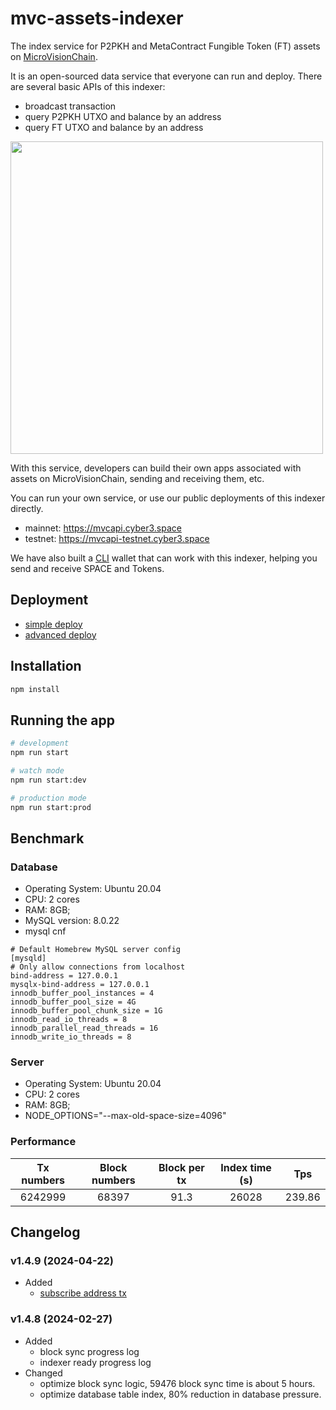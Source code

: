 # mvc-assets-indexer

The index service for P2PKH and MetaContract Fungible Token (FT) assets on [MicroVisionChain](https://www.microvisionchain.com/).

It is an open-sourced data service that everyone can run and deploy. There are several basic APIs of this indexer:

- broadcast transaction
- query P2PKH UTXO and balance by an address
- query FT UTXO and balance by an address

<img src="https://github.com/mvc-labs/mvc-assets-indexer/assets/126772024/b455cab4-8a86-4c09-a633-13b7518774b7" width="500">

With this service, developers can build their own apps associated with assets on MicroVisionChain, sending and receiving them, etc.

You can run your own service, or use our public deployments of this indexer directly.

- mainnet: https://mvcapi.cyber3.space
- testnet: https://mvcapi-testnet.cyber3.space

We have also built a [CLI](https://github.com/mvc-labs/mvc-cli) wallet that can work with this indexer, helping you send and receive SPACE and Tokens.

## Deployment

- [simple deploy](./docs/deploy-simple.md)
- [advanced deploy](./docs/deploy-advanced.md)

## Installation

```bash
npm install
```

## Running the app

```bash
# development
npm run start

# watch mode
npm run start:dev

# production mode
npm run start:prod
```

## Benchmark

### Database

- Operating System: Ubuntu 20.04
- CPU: 2 cores
- RAM: 8GB;
- MySQL version: 8.0.22
- mysql cnf

```
# Default Homebrew MySQL server config
[mysqld]
# Only allow connections from localhost
bind-address = 127.0.0.1
mysqlx-bind-address = 127.0.0.1
innodb_buffer_pool_instances = 4
innodb_buffer_pool_size = 4G
innodb_buffer_pool_chunk_size = 1G
innodb_read_io_threads = 8
innodb_parallel_read_threads = 16
innodb_write_io_threads = 8
```
### Server

- Operating System: Ubuntu 20.04
- CPU: 2 cores
- RAM: 8GB;
- NODE_OPTIONS="--max-old-space-size=4096"

### Performance

| Tx numbers | Block numbers | Block per tx | Index time (s) |  Tps   |
|:----------:|:-------------:|:------------:|:--------------:|:------:|
|  6242999   |     68397     |     91.3     |     26028      | 239.86 |


## Changelog

### v1.4.9 (2024-04-22)

- Added
  - [subscribe address tx](./docs/sub-address.md)

### v1.4.8 (2024-02-27)

- Added
  - block sync progress log
  - indexer ready progress log
- Changed
  - optimize block sync logic, 59476 block sync time is about 5 hours.
  - optimize database table index, 80% reduction in database pressure.
